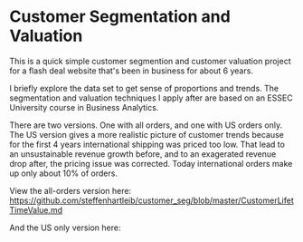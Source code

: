 # Customer Segmentation and Valuation

This is a quick simple customer segmention and customer valuation project for a flash deal website that's been in business for about 6 years.

I briefly explore the data set to get sense of proportions and trends. The segmentation and valuation techniques I apply after are based on an ESSEC University course in Business Analytics. 

There are two versions. One with all orders, and one with US orders only. The US version gives a more realistic picture of customer trends because for the first 4 years international shipping was priced too low. That lead to an unsustainable revenue growth before, and to an exagerated revenue drop after, the pricing issue was corrected. Today international orders make up only about 10% of orders.

View the all-orders version here:
https://github.com/steffenhartleib/customer_seg/blob/master/CustomerLifetTimeValue.md

And the US only version here:


 

